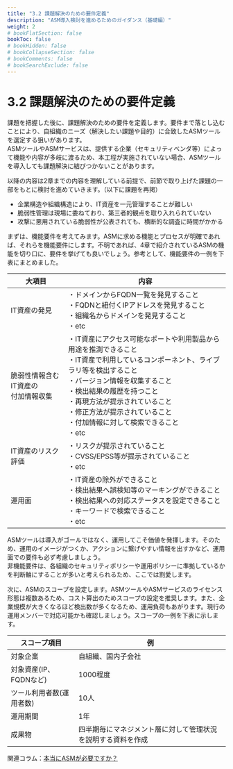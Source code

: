 ```yaml
---
title: "3.2 課題解決のための要件定義"
description: "ASM導入検討を進めるためのガイダンス（基礎編）"
weight: 2
# bookFlatSection: false
bookToc: false
# bookHidden: false
# bookCollapseSection: false
# bookComments: false
# bookSearchExclude: false
---
```

# 3.2 課題解決のための要件定義

課題を把握した後に、課題解決のための要件を定義します。要件まで落とし込むことにより、自組織のニーズ（解決したい課題や目的）に合致したASMツールを選定する狙いがあります。  
ASMツールやASMサービスは、提供する企業（セキュリティベンダ等）によって機能や内容が多岐に渡るため、本工程が実施されていない場合、ASMツールを導入しても課題解決に結びつかないことがあります。  

以降の内容は2章までの内容を理解している前提で、前節で取り上げた課題の一部をもとに検討を進めていきます。（以下に課題を再掲）

- 企業構造や組織構造により、IT資産を一元管理することが難しい
- 脆弱性管理は現場に委ねており、第三者的観点を取り入れられていない
- 攻撃に悪用されている脆弱性が公表されても、横断的な調査に時間がかかる

まずは、機能要件を考えてみます。ASMに求める機能とプロセスが明確であれば、それらを機能要件にします。不明であれば、4章で紹介されているASMの機能を切り口に、要件を挙げても良いでしょう。参考として、機能要件の一例を下表にまとめました。

| 大項目 | 内容 | 
| -- | -- | 
| IT資産の発見 | ・ドメインからFQDN一覧を発見すること<br>・FQDNと紐付くIPアドレスを発見すること<br>・組織名からドメインを発見すること<br>・etc
| 脆弱性情報含むIT資産の<br>付加情報収集 | ・IT資産にアクセス可能なポートや利用製品から用途を推測できること<br>・IT資産で利用しているコンポーネント、ライブラリ等を検出すること<br> ・バージョン情報を収集すること<br> ・検出結果の履歴を持つこと<br> ・再現方法が提示されていること<br> ・修正方法が提示されていること<br>・付加情報に対して検索できること<br>・etc
| IT資産のリスク評価 | ・リスクが提示されていること<br>・CVSS/EPSS等が提示されていること<br>・etc
| 運用面 | ・IT資産の除外ができること<br>・検出結果へ誤検知等のマーキングができること<br>・検出結果への対応ステータスを設定できること<br>・キーワードで検索できること<br>・etc | 

ASMツールは導入がゴールではなく、運用してこそ価値を発揮します。そのため、運用のイメージがつくか、アクションに繋げやすい情報を出すかなど、運用面での要件も必ず考慮しましょう。  
非機能要件は、各組織のセキュリティポリシーや運用ポリシーに準拠しているかを判断軸にすることが多いと考えられるため、ここでは割愛します。  

次に、ASMのスコープを設定します。ASMツールやASMサービスのライセンス形態は複数あるため、コスト算出のためスコープの設定を推奨します。また、企業規模が大きくなるほど検出数が多くなるため、運用負荷もあがります。現行の運用メンバーで対応可能かも確認しましょう。スコープの一例を下表に示します。  

| スコープ項目 | 例 | 
| -- | -- | 
| 対象企業 | 自組織、国内子会社 | 
| 対象資産(IP、FQDNなど) | 1000程度 | 
| ツール利用者数(運用者数) | 10人 | 
| 運用期間 | 1年 | 
| 成果物 | 四半期毎にマネジメント層に対して管理状況を説明する資料を作成 | 

関連コラム：[本当にASMが必要ですか？](../columns/column3/)
